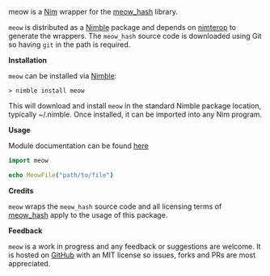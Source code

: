 meow is a [Nim](https://nim-lang.org/) wrapper for the [meow_hash](https://github.com/cmuratori/meow_hash) library.

`meow` is distributed as a [Nimble](https://github.com/nim-lang/nimble) package and depends on [nimterop](https://github.com/nimterop/nimterop) to generate the wrappers. The `meow_hash` source code is downloaded using Git so having ```git``` in the path is required.

__Installation__

`meow` can be installed via [Nimble](https://github.com/nim-lang/nimble):

```
> nimble install meow
```

This will download and install `meow` in the standard Nimble package location, typically ~/.nimble. Once installed, it can be imported into any Nim program.

__Usage__

Module documentation can be found [here](https://disruptek.github.io/meow/meow.html)

```nim
import meow

echo MeowFile("path/to/file")
```

__Credits__

`meow` wraps the `meow_hash` source code and all licensing terms of [meow_hash](https://github.com/cmuratori/meow_hash/blob/master/LICENSE) apply to the usage of this package.

__Feedback__

`meow` is a work in progress and any feedback or suggestions are welcome. It is hosted on [GitHub](https://github.com/disruptek/meow) with an MIT license so issues, forks and PRs are most appreciated.
